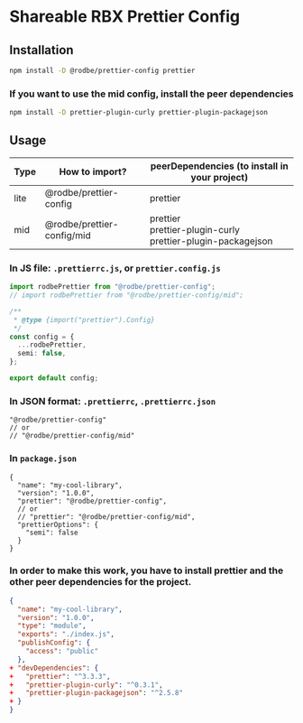 # Shareable RBX Prettier Config

## Installation

```sh
npm install -D @rodbe/prettier-config prettier
```

### If you want to use the mid config, install the peer dependencies

```sh
npm install -D prettier-plugin-curly prettier-plugin-packagejson
```

## Usage

| Type | How to import?             | peerDependencies (to install in your project)                      |
|------|----------------------------|--------------------------------------------------------------------|
| lite | @rodbe/prettier-config     | prettier                                                           |
| mid  | @rodbe/prettier-config/mid | prettier <br>prettier-plugin-curly <br>prettier-plugin-packagejson |

### In JS file: `.prettierrc.js`, or `prettier.config.js`

```ts
import rodbePrettier from "@rodbe/prettier-config";
// import rodbePrettier from "@rodbe/prettier-config/mid";

/**
 * @type {import("prettier").Config}
 */
const config = {
  ...rodbePrettier,
  semi: false,
};

export default config;
```

### In JSON format: `.prettierrc`, `.prettierrc.json`
```jsonc
"@rodbe/prettier-config"
// or
// "@rodbe/prettier-config/mid"
```


### In `package.json`
```jsonc
{
  "name": "my-cool-library",
  "version": "1.0.0",
  "prettier": "@rodbe/prettier-config",
  // or
  // "prettier": "@rodbe/prettier-config/mid",
  "prettierOptions": {
    "semi": false
  }
}
````

### In order to make this work, you have to install prettier and the other peer dependencies for the project.

```json
{
  "name": "my-cool-library",
  "version": "1.0.0",
  "type": "module",
  "exports": "./index.js",
  "publishConfig": {
    "access": "public"
  },
+ "devDependencies": {
+   "prettier": "^3.3.3",
+   "prettier-plugin-curly": "^0.3.1",
+   "prettier-plugin-packagejson": "^2.5.8"
+ }
}
```